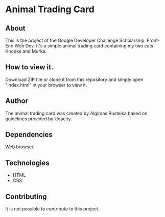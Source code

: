# Animal Trading Card

## About
This is the project of the Google Developer Challenge Scholarship: Front-End Web Dev. It's a simple animal trading card containing my two cats Knopke and Murka.

## How to view it.
Download ZIP file or clone it from this repository and simply open "index.html" in your browser to view it.

## Author
The animal trading card was created by Algirdas Rusteika based on guidelines provided by Udacity.

## Dependencies
Web browser.

## Technologies
* HTML
* CSS

## Contributing
It is not possible to contribute to this project.